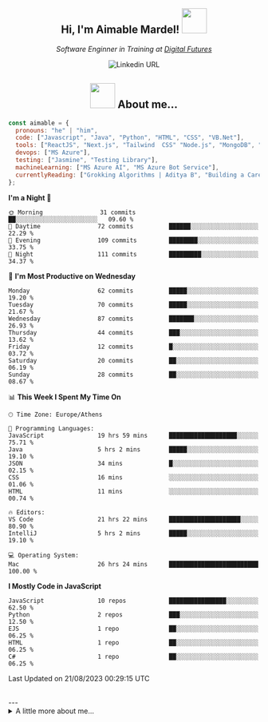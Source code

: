

<h2 align="center"> Hi, I'm Aimable Mardel! <img src="[https://media.giphy.com/media/mGcNjsfWAjY5AEZNw6/giphy.gif](https://media0.giphy.com/media/2IudUHdI075HL02Pkk/giphy.gif?cid=ecf05e47a2qrsss0ett2onebui4y302znawm57o42l3gt4xt&ep=v1_gifs_search&rid=giphy.gif&ct=g)" width="50"></h2>

<p align="center"><em>Software Enginner in Training at <a href="https://digitalfutures.com/">Digital Futures </a></br>
</em>
  <p align="center">
<img alt="Linkedin URL" src="https://img.shields.io/twitter/url?label=Aimable Mardel&logo=Linkedin&style=social&url=https%3A%2F%2Fwww.linkedin.com%2Fin%2Faimable-mardel%2F">

  </p>
</p>


<h2 align="center"><img src="https://media.giphy.com/media/l4FGI8GoTL7N4DsyI/giphy.gif" width="50"> About me... </h2>



```javascript
const aimable = {
  pronouns: "he" | "him",
  code: ["Javascript", "Java", "Python", "HTML", "CSS", "VB.Net"],
  tools: ["ReactJS", "Next.js", "Tailwind  CSS" "Node.js", "MongoDB", "Bootstrap"],
  devops: ["MS Azure"],
  testing: ["Jasmine", "Testing Library"],
  machineLearning: ["MS Azure AI", "MS Azure Bot Service"],
  currentlyReading: ["Grokking Algorithms | Aditya B", "Building a Career in Software | Dan H", "Once Upon an Algorithm | Martin E" ]
};
```
  

<!--START_SECTION:waka-->
**I'm a Night 🦉** 

```text
🌞 Morning                31 commits          ██░░░░░░░░░░░░░░░░░░░░░░░   09.60 % 
🌆 Daytime                72 commits          ██████░░░░░░░░░░░░░░░░░░░   22.29 % 
🌃 Evening                109 commits         ████████░░░░░░░░░░░░░░░░░   33.75 % 
🌙 Night                  111 commits         █████████░░░░░░░░░░░░░░░░   34.37 % 
```
📅 **I'm Most Productive on Wednesday** 

```text
Monday                   62 commits          █████░░░░░░░░░░░░░░░░░░░░   19.20 % 
Tuesday                  70 commits          █████░░░░░░░░░░░░░░░░░░░░   21.67 % 
Wednesday                87 commits          ███████░░░░░░░░░░░░░░░░░░   26.93 % 
Thursday                 44 commits          ███░░░░░░░░░░░░░░░░░░░░░░   13.62 % 
Friday                   12 commits          █░░░░░░░░░░░░░░░░░░░░░░░░   03.72 % 
Saturday                 20 commits          ██░░░░░░░░░░░░░░░░░░░░░░░   06.19 % 
Sunday                   28 commits          ██░░░░░░░░░░░░░░░░░░░░░░░   08.67 % 
```


📊 **This Week I Spent My Time On** 

```text
🕑︎ Time Zone: Europe/Athens

💬 Programming Languages: 
JavaScript               19 hrs 59 mins      ███████████████████░░░░░░   75.71 % 
Java                     5 hrs 2 mins        █████░░░░░░░░░░░░░░░░░░░░   19.10 % 
JSON                     34 mins             █░░░░░░░░░░░░░░░░░░░░░░░░   02.15 % 
CSS                      16 mins             ░░░░░░░░░░░░░░░░░░░░░░░░░   01.06 % 
HTML                     11 mins             ░░░░░░░░░░░░░░░░░░░░░░░░░   00.74 % 

🔥 Editors: 
VS Code                  21 hrs 22 mins      ████████████████████░░░░░   80.90 % 
IntelliJ                 5 hrs 2 mins        █████░░░░░░░░░░░░░░░░░░░░   19.10 % 

💻 Operating System: 
Mac                      26 hrs 24 mins      █████████████████████████   100.00 % 
```

**I Mostly Code in JavaScript** 

```text
JavaScript               10 repos            ████████████████░░░░░░░░░   62.50 % 
Python                   2 repos             ███░░░░░░░░░░░░░░░░░░░░░░   12.50 % 
EJS                      1 repo              ██░░░░░░░░░░░░░░░░░░░░░░░   06.25 % 
HTML                     1 repo              ██░░░░░░░░░░░░░░░░░░░░░░░   06.25 % 
C#                       1 repo              ██░░░░░░░░░░░░░░░░░░░░░░░   06.25 % 
```




 Last Updated on 21/08/2023 00:29:15 UTC
<!--END_SECTION:waka-->
<br/>
---
<details>
  <summary> A little more about me... </summary>
👋🏾 Hi there! I'm Aimable, a passionate and experienced professional with a relentless drive to learn, create, and innovate. I have a background in structural engineering, and I have a keen eye for detail and a strong analytical ability. I have a solid foundation in programming and I'm dedicated to crafting high-quality, efficient, and scalable solutions that make a difference.

My passion for software lies in the ability to think up and create whatever ideas you can dream up, and implementing them elegantly.




🌟 **My Expertise:**
- Skilled in multiple programming languages, including Python, JavaScript, HTML/CSS
- Certified in cloud solutions with Microsoft Azure
- Strong understanding of data structures, algorithms, and software design principles
- Skilled in database management, including SQL and NoSQL solutions
- Familiarity with Agile methodologies and version control systems like Git

🚀 **What I Bring to the Table:**
- A proven track record of delivering successful projects in various domains
- Excellent problem-solving skills and a growth mindset
- A collaborative spirit, always eager to share knowledge and learn from others
- Strong communication skills, ensuring seamless teamwork and effective project management
- A customer-focused approach, valuing user experience and satisfaction

🌱 **Continuously Learning:**
I'm always on the lookout for new technologies, tools, and best practices to stay ahead of the curve and deliver cutting-edge solutions. Currently, I'm diving deeper into cloud computing, machine learning, and artificial intelligence.

📫 **Let's Connect:**
I'm excited to collaborate on projects, discuss ideas, or simply chat about the latest tech trends. Feel free to reach out to me on [LinkedIn](https://www.linkedin.com/in/aimable-mardel) or send me an email at aimable.mardel@gmail.com.

🔍 **Looking for Opportunities:**
I'm open to new challenges and opportunities to grow as a software engineer. If you're an employer seeking a dedicated, results-driven professional, let's talk about how I can contribute to your team's success!
  
</details>
